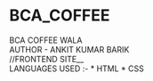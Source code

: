# BCA_COFFEE
BCA COFFEE WALA
<br>
AUTHOR - ANKIT KUMAR BARIK
<br>
//FRONTEND SITE__
<br>
LANGUAGES USED :- * HTML * CSS
